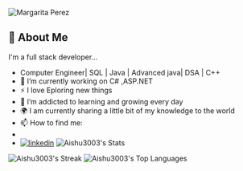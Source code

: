 
![Margarita Perez](https://github.com/Aishu3003/Aishu3003/assets/75210793/ce559adb-9680-4186-8b1c-c2226c336221)

## 🚀 About Me
I'm a full stack developer...

- Computer Engineer| SQL | Java | Advanced java| DSA | C++ 
- 🔭 I’m currently working on C# ,ASP.NET
- :zap: I love  Eploring new things
- 🌱 I’m addicted to learning and growing every day
- :earth_africa: I am currently sharing a little bit of my knowledge to the world
- 📫 How to find me:
- 
- [![linkedin](https://img.shields.io/badge/linkedin-0A66C2?style=for-the-badge&logo=linkedin&logoColor=white)](https://www.linkedin.com/in/aishwarya-chaudhari1205/)
![Aishu3003's Stats](https://github-readme-stats.vercel.app/api?username=Aishu3003&theme=highcontrast&show_icons=true&hide_border=true&count_private=true)

![Aishu3003's Streak](https://github-readme-streak-stats.herokuapp.com/?user=Aishu3003&theme=highcontrast&hide_border=true)
![Aishu3003's Top Languages](https://github-readme-stats.vercel.app/api/top-langs/?username=Aishu3003&theme=highcontrast&show_icons=true&hide_border=true&layout=compact)
